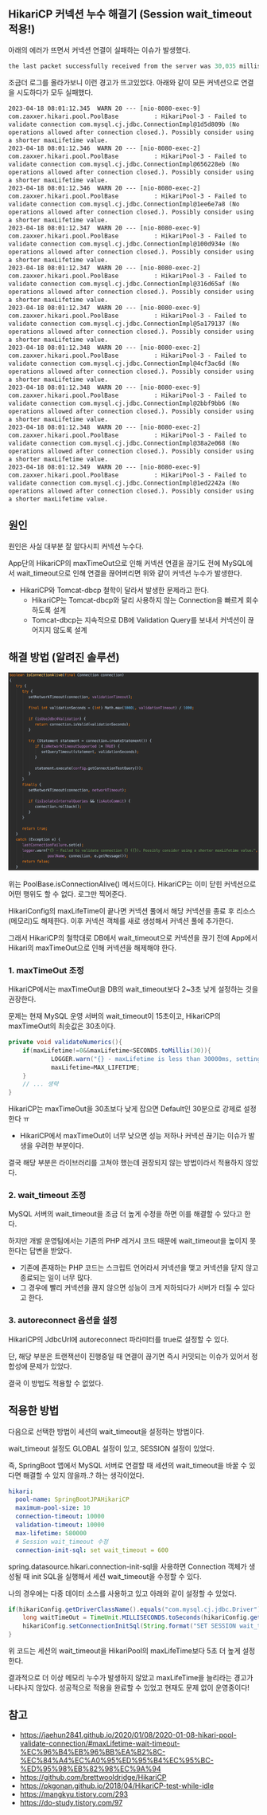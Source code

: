## HikariCP 커넥션 누수 해결기 (Session wait_timeout 적용!)

아래의 에러가 뜨면서 커넥션 연결이 실패하는 이슈가 발생했다.

```java
the last packet successfully received from the server was 30,035 milliseconds ago. The last packet  sent successfully to the server was 30,036 milliseconds ago.
```

조금더 로그를 올라가보니 이런 경고가 뜨고있었다. 아래와 같이 모든 커넥션으로 연결을 시도하다가 모두 실패했다.

```
2023-04-18 08:01:12.345  WARN 20 --- [nio-8080-exec-9] com.zaxxer.hikari.pool.PoolBase          : HikariPool-3 - Failed to validate connection com.mysql.cj.jdbc.ConnectionImpl@1d5d809b (No operations allowed after connection closed.). Possibly consider using a shorter maxLifetime value. 
2023-04-18 08:01:12.346  WARN 20 --- [nio-8080-exec-2] com.zaxxer.hikari.pool.PoolBase          : HikariPool-3 - Failed to validate connection com.mysql.cj.jdbc.ConnectionImpl@656228eb (No operations allowed after connection closed.). Possibly consider using a shorter maxLifetime value. 
2023-04-18 08:01:12.346  WARN 20 --- [nio-8080-exec-2] com.zaxxer.hikari.pool.PoolBase          : HikariPool-3 - Failed to validate connection com.mysql.cj.jdbc.ConnectionImpl@1ee6e7a8 (No operations allowed after connection closed.). Possibly consider using a shorter maxLifetime value. 
2023-04-18 08:01:12.347  WARN 20 --- [nio-8080-exec-9] com.zaxxer.hikari.pool.PoolBase          : HikariPool-3 - Failed to validate connection com.mysql.cj.jdbc.ConnectionImpl@100d934e (No operations allowed after connection closed.). Possibly consider using a shorter maxLifetime value. 
2023-04-18 08:01:12.347  WARN 20 --- [nio-8080-exec-2] com.zaxxer.hikari.pool.PoolBase          : HikariPool-3 - Failed to validate connection com.mysql.cj.jdbc.ConnectionImpl@316d65af (No operations allowed after connection closed.). Possibly consider using a shorter maxLifetime value. 
2023-04-18 08:01:12.347  WARN 20 --- [nio-8080-exec-9] com.zaxxer.hikari.pool.PoolBase          : HikariPool-3 - Failed to validate connection com.mysql.cj.jdbc.ConnectionImpl@5a179137 (No operations allowed after connection closed.). Possibly consider using a shorter maxLifetime value. 
2023-04-18 08:01:12.348  WARN 20 --- [nio-8080-exec-2] com.zaxxer.hikari.pool.PoolBase          : HikariPool-3 - Failed to validate connection com.mysql.cj.jdbc.ConnectionImpl@4cf3ac6d (No operations allowed after connection closed.). Possibly consider using a shorter maxLifetime value. 
2023-04-18 08:01:12.348  WARN 20 --- [nio-8080-exec-9] com.zaxxer.hikari.pool.PoolBase          : HikariPool-3 - Failed to validate connection com.mysql.cj.jdbc.ConnectionImpl@2bbf9bb6 (No operations allowed after connection closed.). Possibly consider using a shorter maxLifetime value. 
2023-04-18 08:01:12.348  WARN 20 --- [nio-8080-exec-2] com.zaxxer.hikari.pool.PoolBase          : HikariPool-3 - Failed to validate connection com.mysql.cj.jdbc.ConnectionImpl@38a2e068 (No operations allowed after connection closed.). Possibly consider using a shorter maxLifetime value. 
2023-04-18 08:01:12.349  WARN 20 --- [nio-8080-exec-9] com.zaxxer.hikari.pool.PoolBase          : HikariPool-3 - Failed to validate connection com.mysql.cj.jdbc.ConnectionImpl@1ed2242a (No operations allowed after connection closed.). Possibly consider using a shorter maxLifetime value. 
```

## 원인

원인은 사실 대부분 잘 알다시피 커넥션 누수다.

App단의 HikariCP의 maxTimeOut으로 인해 커넥션 연결을 끊기도 전에 MySQL에서 wait_timeout으로 인해 연결을 끊어버리면 위와 같이 커넥션 누수가 발생한다.
- HikariCP와 Tomcat-dbcp 철학이 달라서 발생한 문제라고 한다.
  - HikariCP는 Tomcat-dbcp와 달리 사용하지 않는 Connection을 빠르게 회수하도록 설계
  - Tomcat-dbcp는 지속적으로 DB에 Validation Query를 보내서 커넥션이 끊어지지 않도록 설계
  
## 해결 방법 (알려진 솔루션)

![img.png](images/img.png)

위는 PoolBase.isConnectionAlive() 메서드이다. HikariCP는 이미 닫힌 커넥션으로 어떤 행위도 할 수 없다. 로그만 찍어준다.

HikariConfig의 maxLifeTime이 끝나면 커넥션 풀에서 해당 커넥션을 종료 후 리소스(메모리)도 해제한다. 이후 커넥션 객체를 새로 생성해서 커넥션 풀에 추가한다. 

그래서 HikariCP의 철학대로 DB에서 wait_timeout으로 커넥션을 끊기 전에 App에서 Hikari의 maxTimeOut으로 인해 커넥션을 해제해야 한다.

### 1. maxTimeOut 조정

HikariCP에서는 maxTimeOut을 DB의 wait_timeout보다 2~3초 낮게 설정하는 것을 권장한다.

문제는 현재 MySQL 운영 서버의 wait_timeout이 15초이고, HikariCP의 maxTimeOut의 최솟값은 30초이다.

```java
private void validateNumerics(){
    if(maxLifetime!=0&&maxLifetime<SECONDS.toMillis(30)){
            LOGGER.warn("{} - maxLifetime is less than 30000ms, setting to default {}ms.",poolName,MAX_LIFETIME);
            maxLifetime=MAX_LIFETIME;
    }
    // ... 생략
}
```

HikariCP는 maxTimeOut을 30초보다 낮게 잡으면 Default인 30분으로 강제로 설정한다 ㅠ
- HikariCP에서 maxTimeOut이 너무 낮으면 성능 저하나 커넥션 끊기는 이슈가 발생을 우려한 부분이다.

결국 해당 부분은 라이브러리를 고쳐야 했는데 권장되지 않는 방법이라서 적용하지 않았다.

### 2. wait_timeout 조정

MySQL 서버의 wait_timeout을 조금 더 높게 수정을 하면 이를 해결할 수 있다고 한다.

하지만 개발 운영팀에서는 기존의 PHP 레거시 코드 때문에 wait_timeout을 높이지 못한다는 답변을 받았다.
- 기존에 존재하는 PHP 코드는 스크립트 언어라서 커넥션을 맺고 커넥션을 닫지 않고 종료되는 일이 너무 많다.
- 그 경우에 빨리 커넥션을 끊지 않으면 성능이 크게 저하되다가 서버가 터질 수 있다고 한다.

### 3. autoreconnect 옵션을 설정

HikariCP의 JdbcUrl에 autoreconnect 파라미터를 true로 설정할 수 있다.

단, 해당 부분은 트랜잭션이 진행중일 때 연결이 끊기면 즉시 커밋되는 이슈가 있어서 정합성에 문제가 있었다.

결국 이 방법도 적용할 수 없었다.

## 적용한 방법

다음으로 선택한 방법이 세션의 wait_timeout을 설정하는 방법이다.

wait_timeout 설정도 GLOBAL 설정이 있고, SESSION 설정이 있었다.

즉, SpringBoot 앱에서 MySQL 서버로 연결할 때 세션의 wait_timeout을 바꿀 수 있다면 해결할 수 있지 않을까..? 하는 생각이었다.

```yaml
hikari:
  pool-name: SpringBootJPAHikariCP
  maximum-pool-size: 10
  connection-timeout: 10000
  validation-timeout: 10000
  max-lifetime: 580000
  # Session wait_timeout 수정
  connection-init-sql: set wait_timeout = 600
```

spring.datasource.hikari.connection-init-sql을 사용하면 Connection 객체가 생성될 때 init SQL을 실행해서 세션 wait_timeout을 수정할 수 있다.

나의 경우에는 다중 데이터 소스를 사용하고 있고 아래와 같이 설정할 수 있었다.

```java
if(hikariConfig.getDriverClassName().equals("com.mysql.cj.jdbc.Driver")) {
    long waitTimeOut = TimeUnit.MILLISECONDS.toSeconds(hikariConfig.getMaxLifetime()) + 5;
    hikariConfig.setConnectionInitSql(String.format("SET SESSION wait_timeout = %s", waitTimeOut));
}
```

위 코드는 세션의 wait_timeout을 HikariPool의 maxLifeTime보다 5초 더 높게  설정한다.

결과적으로 더 이상 메모리 누수가 발생하지 않았고 maxLifeTime을 늘리라는 경고가 나타나지 않았다. 성공적으로 적용을 완료할 수 있었고 현재도 문제 없이 운영중이다!

## 참고
- https://jaehun2841.github.io/2020/01/08/2020-01-08-hikari-pool-validate-connection/#maxLifetime-wait-timeout-%EC%96%B4%EB%96%BB%EA%B2%8C-%EC%84%A4%EC%A0%95%ED%95%B4%EC%95%BC-%ED%95%98%EB%82%98%EC%9A%94
- https://github.com/brettwooldridge/HikariCP
- https://pkgonan.github.io/2018/04/HikariCP-test-while-idle
- https://mangkyu.tistory.com/293
- https://do-study.tistory.com/97
